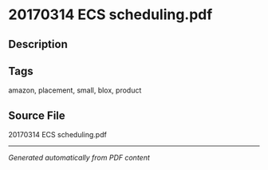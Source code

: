 # 20170314 ECS scheduling.pdf

## Description

## Tags
amazon, placement, small, blox, product

## Source File
20170314 ECS scheduling.pdf

---
*Generated automatically from PDF content*
